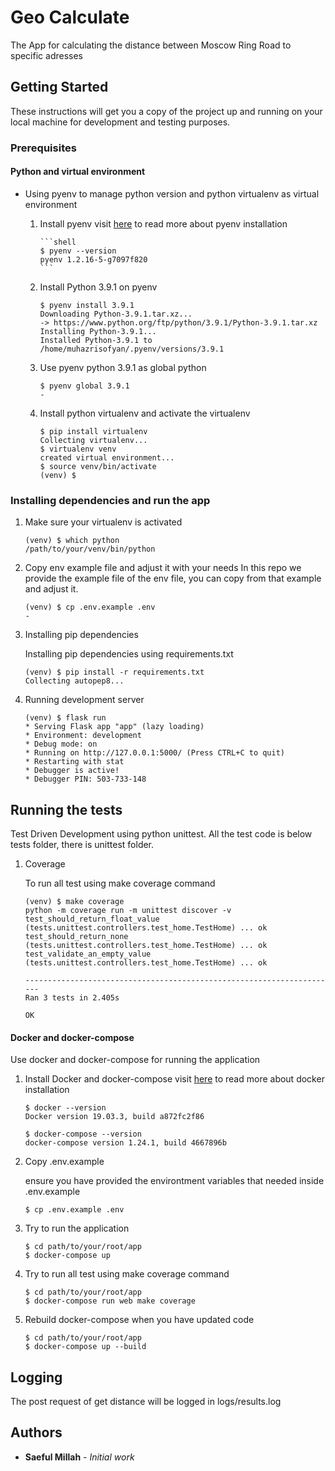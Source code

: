 # Geo Calculate

The App for calculating the distance between Moscow Ring Road to specific adresses

## Getting Started

These instructions will get you a copy of the project up and running on your local machine for development and testing purposes.

### Prerequisites

<!-- * Python 3.9.1

visit [here](https://realpython.com/installing-python/) to read more about python installation

```shell-script
$ python --version
Python 3.9.1
``` -->

#### Python and virtual environment

- Using pyenv to manage python version and python virtualenv as virtual environment

  1.  Install pyenv
      visit [here](https://github.com/pyenv/pyenv) to read more about pyenv installation

          ```shell
          $ pyenv --version
          pyenv 1.2.16-5-g7097f820
          ```

  2.  Install Python 3.9.1 on pyenv

      ```shell
      $ pyenv install 3.9.1
      Downloading Python-3.9.1.tar.xz...
      -> https://www.python.org/ftp/python/3.9.1/Python-3.9.1.tar.xz
      Installing Python-3.9.1...
      Installed Python-3.9.1 to /home/muhazrisofyan/.pyenv/versions/3.9.1
      ```

  3.  Use pyenv python 3.9.1 as global python

      ```shell
      $ pyenv global 3.9.1
      -
      ```

  4.  Install python virtualenv and activate the virtualenv

      ```shell
      $ pip install virtualenv
      Collecting virtualenv...
      $ virtualenv venv
      created virtual environment...
      $ source venv/bin/activate
      (venv) $
      ```

### Installing dependencies and run the app

1. Make sure your virtualenv is activated

   ```shell
   (venv) $ which python
   /path/to/your/venv/bin/python
   ```

2. Copy env example file and adjust it with your needs
   In this repo we provide the example file of the env file, you can copy from that example and adjust it.

   ```shell
   (venv) $ cp .env.example .env
   -
   ```

3. Installing pip dependencies

   Installing pip dependencies using requirements.txt

   ```shell
   (venv) $ pip install -r requirements.txt
   Collecting autopep8...
   ```

4. Running development server

   ```shell
   (venv) $ flask run
   * Serving Flask app "app" (lazy loading)
   * Environment: development
   * Debug mode: on
   * Running on http://127.0.0.1:5000/ (Press CTRL+C to quit)
   * Restarting with stat
   * Debugger is active!
   * Debugger PIN: 503-733-148
   ```

## Running the tests

Test Driven Development using python unittest. All the test code is below tests folder, there is unittest folder.

1. Coverage

   To run all test using make coverage command

   ```shell
   (venv) $ make coverage
   python -m coverage run -m unittest discover -v
   test_should_return_float_value (tests.unittest.controllers.test_home.TestHome) ... ok
   test_should_return_none (tests.unittest.controllers.test_home.TestHome) ... ok
   test_validate_an_empty_value (tests.unittest.controllers.test_home.TestHome) ... ok

   ----------------------------------------------------------------------
   Ran 3 tests in 2.405s

   OK
   ```

#### Docker and docker-compose

Use docker and docker-compose for running the application

1. Install Docker and docker-compose
   visit [here](https://docs.docker.com/) to read more about docker installation

   ```shell
   $ docker --version
   Docker version 19.03.3, build a872fc2f86

   $ docker-compose --version
   docker-compose version 1.24.1, build 4667896b
   ```

2. Copy .env.example

   ensure you have provided the environtment variables that needed inside .env.example

   ```shell
   $ cp .env.example .env
   ```

3. Try to run the application

   ```shell
   $ cd path/to/your/root/app
   $ docker-compose up
   ```

4. Try to run all test using make coverage command

   ```shell
   $ cd path/to/your/root/app
   $ docker-compose run web make coverage
   ```

5. Rebuild docker-compose when you have updated code

   ```shell
   $ cd path/to/your/root/app
   $ docker-compose up --build
   ```

## Logging

The post request of get distance will be logged in logs/results.log

## Authors

- **Saeful Millah** - _Initial work_
